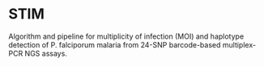# STIM
Algorithm and pipeline for multiplicity of infection (MOI) and haplotype detection of P. falciporum malaria from 24-SNP barcode-based multiplex-PCR NGS assays.
